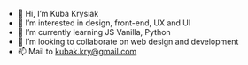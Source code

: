 - 👋 Hi, I’m Kuba Krysiak
- 👀 I’m interested in design, front-end, UX and UI
- 🌱 I’m currently learning JS Vanilla, Python
- 💞️ I’m looking to collaborate on web design and development
- 📫 Mail to kubak.kry@gmail.com

<!---
KarolKrysiak/KarolKrysiak is a ✨ special ✨ repository because its `README.md` (this file) appears on your GitHub profile.
You can click the Preview link to take a look at your changes.
--->
